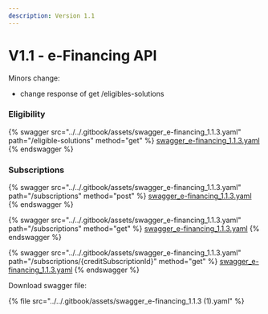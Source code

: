 ```yaml
---
description: Version 1.1
---
```


# V1.1 - e-Financing API

Minors change:

* change response of get /eligibles-solutions

### Eligibility

{% swagger src="../../.gitbook/assets/swagger_e-financing_1.1.3.yaml" path="/eligible-solutions" method="get" %}
[swagger_e-financing_1.1.3.yaml](../../.gitbook/assets/swagger_e-financing_1.1.3.yaml)
{% endswagger %}

### Subscriptions

{% swagger src="../../.gitbook/assets/swagger_e-financing_1.1.3.yaml" path="/subscriptions" method="post" %}
[swagger_e-financing_1.1.3.yaml](../../.gitbook/assets/swagger_e-financing_1.1.3.yaml)
{% endswagger %}

{% swagger src="../../.gitbook/assets/swagger_e-financing_1.1.3.yaml" path="/subscriptions" method="get" %}
[swagger_e-financing_1.1.3.yaml](../../.gitbook/assets/swagger_e-financing_1.1.3.yaml)
{% endswagger %}

{% swagger src="../../.gitbook/assets/swagger_e-financing_1.1.3.yaml" path="/subscriptions/{creditSubscriptionId}" method="get" %}
[swagger_e-financing_1.1.3.yaml](../../.gitbook/assets/swagger_e-financing_1.1.3.yaml)
{% endswagger %}

Download swagger file:

{% file src="../../.gitbook/assets/swagger_e-financing_1.1.3 (1).yaml" %}
